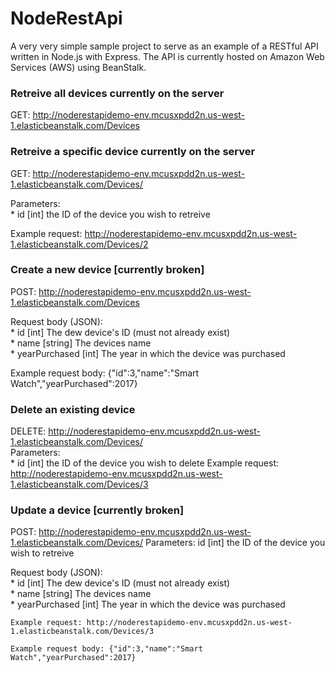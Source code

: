 # NodeRestApi
A very very simple sample project to serve as an example of a RESTful API written in Node.js with Express. The API is currently hosted on Amazon Web Services (AWS) using BeanStalk.

### Retreive all devices currently on the server ###
  GET: http://noderestapidemo-env.mcusxpdd2n.us-west-1.elasticbeanstalk.com/Devices 


### Retreive a specific device currently on the server ###
  GET: http://noderestapidemo-env.mcusxpdd2n.us-west-1.elasticbeanstalk.com/Devices/<id> 
  
  Parameters: <br />
    * id  [int] the ID of the device you wish to retreive 

  Example request: http://noderestapidemo-env.mcusxpdd2n.us-west-1.elasticbeanstalk.com/Devices/2 


### Create a new device [currently broken] ###
  POST: http://noderestapidemo-env.mcusxpdd2n.us-west-1.elasticbeanstalk.com/Devices

  Request body (JSON): <br />
    * id              [int]     The dew device's ID (must not already exist) <br />
    * name            [string]  The devices name <br />
    * yearPurchased   [int]     The year in which the device was purchased <br />

  Example request body: {"id":3,"name":"Smart Watch","yearPurchased":2017} 

### Delete an existing device ###
  DELETE: http://noderestapidemo-env.mcusxpdd2n.us-west-1.elasticbeanstalk.com/Devices/<id> <br />
  Parameters: <br />
    * id  [int] the ID of the device you wish to delete 
  Example request: http://noderestapidemo-env.mcusxpdd2n.us-west-1.elasticbeanstalk.com/Devices/3

### Update a device [currently broken] ###
  POST: http://noderestapidemo-env.mcusxpdd2n.us-west-1.elasticbeanstalk.com/Devices/<id>
  Parameters: id  [int] the ID of the device you wish to retreive 

  Request body (JSON): <br />
    * id              [int]     The dew device's ID (must not already exist) <br />
    * name            [string]  The devices name <br />
    * yearPurchased   [int]     The year in which the device was purchased <br />
    
    Example request: http://noderestapidemo-env.mcusxpdd2n.us-west-1.elasticbeanstalk.com/Devices/3
    
    Example request body: {"id":3,"name":"Smart Watch","yearPurchased":2017} 
